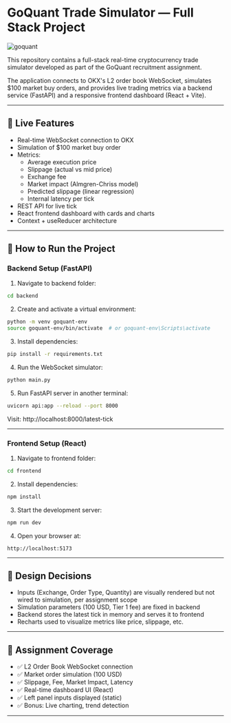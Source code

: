 # GoQuant Trade Simulator — Full Stack Project
![goquant](https://github.com/user-attachments/assets/4c113c70-d446-4eb0-a027-b20ec0d61112)


This repository contains a full-stack real-time cryptocurrency trade simulator developed as part of the GoQuant recruitment assignment.

The application connects to OKX's L2 order book WebSocket, simulates $100 market buy orders, and provides live trading metrics via a backend service (FastAPI) and a responsive frontend dashboard (React + Vite).

---

## 🚀 Live Features

- Real-time WebSocket connection to OKX
- Simulation of $100 market buy order
- Metrics:
  - Average execution price
  - Slippage (actual vs mid price)
  - Exchange fee
  - Market impact (Almgren-Chriss model)
  - Predicted slippage (linear regression)
  - Internal latency per tick
- REST API for live tick
- React frontend dashboard with cards and charts
- Context + useReducer architecture

---

## 🔌 How to Run the Project

### Backend Setup (FastAPI)

1. Navigate to backend folder:
```bash
cd backend
```
2. Create and activate a virtual environment:
```bash
python -m venv goquant-env
source goquant-env/bin/activate  # or goquant-env\Scripts\activate
```
3. Install dependencies:
```bash
pip install -r requirements.txt
```
4. Run the WebSocket simulator:
```bash
python main.py
```
5. Run FastAPI server in another terminal:
```bash
uvicorn api:app --reload --port 8000
```

Visit: http://localhost:8000/latest-tick

---

### Frontend Setup (React)

1. Navigate to frontend folder:
```bash
cd frontend
```
2. Install dependencies:
```bash
npm install
```
3. Start the development server:
```bash
npm run dev
```
4. Open your browser at:
```
http://localhost:5173
```

---

## 🧠 Design Decisions

- Inputs (Exchange, Order Type, Quantity) are visually rendered but not wired to simulation, per assignment scope
- Simulation parameters (100 USD, Tier 1 fee) are fixed in backend
- Backend stores the latest tick in memory and serves it to frontend
- Recharts used to visualize metrics like price, slippage, etc.

---

## 📄 Assignment Coverage

- ✅ L2 Order Book WebSocket connection
- ✅ Market order simulation (100 USD)
- ✅ Slippage, Fee, Market Impact, Latency
- ✅ Real-time dashboard UI (React)
- ✅ Left panel inputs displayed (static)
- ✅ Bonus: Live charting, trend detection

---
